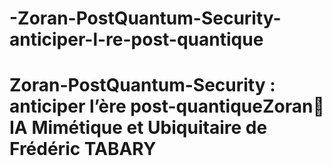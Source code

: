 # -Zoran-PostQuantum-Security-anticiper-l-re-post-quantique
# Zoran-PostQuantum-Security : anticiper l’ère post-quantiqueZoran🦋 IA Mimétique et Ubiquitaire de Frédéric TABARY
